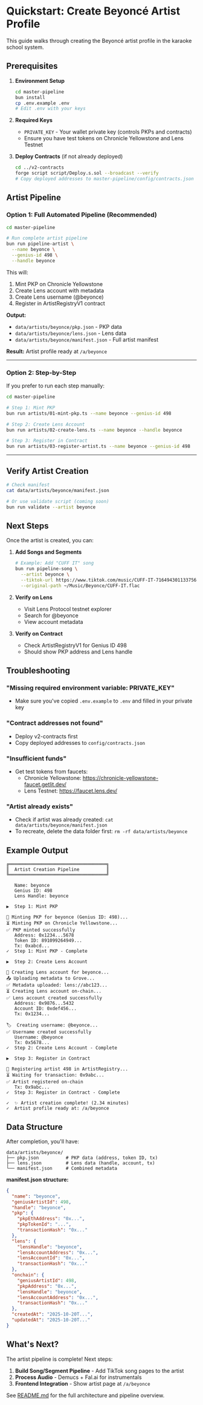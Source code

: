 # Quickstart: Create Beyoncé Artist Profile

This guide walks through creating the Beyoncé artist profile in the karaoke school system.

## Prerequisites

1. **Environment Setup**
   ```bash
   cd master-pipeline
   bun install
   cp .env.example .env
   # Edit .env with your keys
   ```

2. **Required Keys**
   - `PRIVATE_KEY` - Your wallet private key (controls PKPs and contracts)
   - Ensure you have test tokens on Chronicle Yellowstone and Lens Testnet

3. **Deploy Contracts** (if not already deployed)
   ```bash
   cd ../v2-contracts
   forge script script/Deploy.s.sol --broadcast --verify
   # Copy deployed addresses to master-pipeline/config/contracts.json
   ```

## Artist Pipeline

### Option 1: Full Automated Pipeline (Recommended)

```bash
cd master-pipeline

# Run complete artist pipeline
bun run pipeline-artist \
  --name beyonce \
  --genius-id 498 \
  --handle beyonce
```

This will:
1. Mint PKP on Chronicle Yellowstone
2. Create Lens account with metadata
3. Create Lens username (@beyonce)
4. Register in ArtistRegistryV1 contract

**Output:**
- `data/artists/beyonce/pkp.json` - PKP data
- `data/artists/beyonce/lens.json` - Lens data
- `data/artists/beyonce/manifest.json` - Full artist manifest

**Result:** Artist profile ready at `/a/beyonce`

---

### Option 2: Step-by-Step

If you prefer to run each step manually:

```bash
cd master-pipeline

# Step 1: Mint PKP
bun run artists/01-mint-pkp.ts --name beyonce --genius-id 498

# Step 2: Create Lens Account
bun run artists/02-create-lens.ts --name beyonce --handle beyonce

# Step 3: Register in Contract
bun run artists/03-register-artist.ts --name beyonce --genius-id 498
```

---

## Verify Artist Creation

```bash
# Check manifest
cat data/artists/beyonce/manifest.json

# Or use validate script (coming soon)
bun run validate --artist beyonce
```

## Next Steps

Once the artist is created, you can:

1. **Add Songs and Segments**
   ```bash
   # Example: Add "CUFF IT" song
   bun run pipeline-song \
     --artist beyonce \
     --tiktok-url https://www.tiktok.com/music/CUFF-IT-7164943011337561089 \
     --original-path ~/Music/Beyonce/CUFF-IT.flac
   ```

2. **Verify on Lens**
   - Visit Lens Protocol testnet explorer
   - Search for @beyonce
   - View account metadata

3. **Verify on Contract**
   - Check ArtistRegistryV1 for Genius ID 498
   - Should show PKP address and Lens handle

## Troubleshooting

### "Missing required environment variable: PRIVATE_KEY"
- Make sure you've copied `.env.example` to `.env` and filled in your private key

### "Contract addresses not found"
- Deploy v2-contracts first
- Copy deployed addresses to `config/contracts.json`

### "Insufficient funds"
- Get test tokens from faucets:
  - Chronicle Yellowstone: https://chronicle-yellowstone-faucet.getlit.dev/
  - Lens Testnet: https://faucet.lens.dev/

### "Artist already exists"
- Check if artist was already created: `cat data/artists/beyonce/manifest.json`
- To recreate, delete the data folder first: `rm -rf data/artists/beyonce`

## Example Output

```
╔════════════════════════════════════╗
║  Artist Creation Pipeline          ║
╚════════════════════════════════════╝

   Name: beyonce
   Genius ID: 498
   Lens Handle: beyonce

▶  Step 1: Mint PKP

🎨 Minting PKP for beyonce (Genius ID: 498)...
⏳ Minting PKP on Chronicle Yellowstone...
✅ PKP minted successfully
   Address: 0x1234...5678
   Token ID: 891099264949...
   Tx: 0xabcd...
✓  Step 1: Mint PKP - Complete

▶  Step 2: Create Lens Account

🌿 Creating Lens account for beyonce...
📤 Uploading metadata to Grove...
✅ Metadata uploaded: lens://abc123...
⏳ Creating Lens account on-chain...
✅ Lens account created successfully
   Address: 0x9876...5432
   Account ID: 0xdef456...
   Tx: 0x1234...

🏷️  Creating username: @beyonce...
✅ Username created successfully
   Username: @beyonce
   Tx: 0x5678...
✓  Step 2: Create Lens Account - Complete

▶  Step 3: Register in Contract

📝 Registering artist 498 in ArtistRegistry...
⏳ Waiting for transaction: 0x9abc...
✅ Artist registered on-chain
   Tx: 0x9abc...
✓  Step 3: Register in Contract - Complete

✓  ✨ Artist creation complete! (2.34 minutes)
✓  Artist profile ready at: /a/beyonce
```

## Data Structure

After completion, you'll have:

```
data/artists/beyonce/
├── pkp.json          # PKP data (address, token ID, tx)
├── lens.json         # Lens data (handle, account, tx)
└── manifest.json     # Combined metadata
```

**manifest.json structure:**
```json
{
  "name": "beyonce",
  "geniusArtistId": 498,
  "handle": "beyonce",
  "pkp": {
    "pkpEthAddress": "0x...",
    "pkpTokenId": "...",
    "transactionHash": "0x..."
  },
  "lens": {
    "lensHandle": "beyonce",
    "lensAccountAddress": "0x...",
    "lensAccountId": "0x...",
    "transactionHash": "0x..."
  },
  "onchain": {
    "geniusArtistId": 498,
    "pkpAddress": "0x...",
    "lensHandle": "beyonce",
    "lensAccountAddress": "0x...",
    "transactionHash": "0x..."
  },
  "createdAt": "2025-10-20T...",
  "updatedAt": "2025-10-20T..."
}
```

## What's Next?

The artist pipeline is complete! Next steps:

1. **Build Song/Segment Pipeline** - Add TikTok song pages to the artist
2. **Process Audio** - Demucs + Fal.ai for instrumentals
3. **Frontend Integration** - Show artist page at `/a/beyonce`

See [README.md](./README.md) for the full architecture and pipeline overview.
